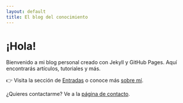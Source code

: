 ```yaml
---
layout: default
title: El blog del conocimiento
---
```

# ¡Hola!

Bienvenido a mi blog personal creado con Jekyll y GitHub Pages. Aquí encontrarás artículos, tutoriales y más.

👉 Visita la sección de [Entradas](/blog.html) o conoce más [sobre mí](/about).

¿Quieres contactarme? Ve a la [página de contacto](/contacto).
